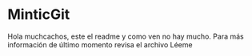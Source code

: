 # MinticGit

Hola muchcachos, este el readme y como ven no hay mucho.
Para más información de último momento revisa el archivo Léeme

